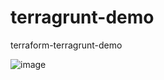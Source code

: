 # terragrunt-demo
terraform-terragrunt-demo

![image](https://github.com/rajdev0ps/terragrunt-demo/assets/95608758/2c41bd99-f0f3-461d-9a61-19ab1b81c016)


